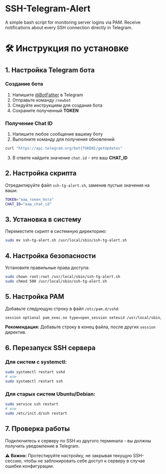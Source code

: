 # SSH-Telegram-Alert
A simple bash script for monitoring server logins via PAM. Receive notifications about every SSH connection directly in Telegram.

# 🛠️ Инструкция по установке

## 1. Настройка Telegram бота

### Создание бота

1. Напишите [@BotFather](https://t.me/BotFather) в Telegram
2. Отправьте команду `/newbot`
3. Следуйте инструкциям для создания бота
4. Сохраните полученный **TOKEN**

### Получение Chat ID

1. Напишите любое сообщение вашему боту
2. Выполните команду для получения обновлений:
```bash
curl "https://api.telegram.org/bot{TOKEN}/getUpdates"
```

3. В ответе найдите значение `chat.id` - это ваш **CHAT_ID**

## 2. Настройка скрипта

Отредактируйте файл `ssh-tg-alert.sh`, заменив пустые значения на ваши:

```bash
TOKEN="ваш_токен_бота"
CHAT_ID="ваш_chat_id"
```


## 3. Установка в систему

Переместите скрипт в системную директорию:

```bash
sudo mv ssh-tg-alert.sh /usr/local/sbin/ssh-tg-alert.sh
```


## 4. Настройка безопасности

Установите правильные права доступа:

```bash
sudo chown root:root /usr/local/sbin/ssh-tg-alert.sh
sudo chmod 500 /usr/local/sbin/ssh-tg-alert.sh
```


## 5. Настройка PAM

Добавьте следующую строку в файл `/etc/pam.d/sshd`:

```bash
session optional pam_exec.so type=open_session seteuid /usr/local/sbin/ssh-tg-alert.sh
```

**Рекомендация:** Добавьте строку в конец файла, после других `session` директив.

## 6. Перезапуск SSH сервера

### Для систем с systemctl:

```bash
sudo systemctl restart sshd
# или
sudo systemctl restart ssh
```


### Для старых систем Ubuntu/Debian:

```bash
sudo service ssh restart
# или
sudo /etc/init.d/ssh restart
```


## 7. Проверка работы

Подключитесь к серверу по SSH из другого терминала - вы должны получить уведомление в Telegram.

⚠️ **Важно:** Протестируйте настройку, не закрывая текущую SSH-сессию, чтобы не заблокировать себе доступ к серверу в случае ошибки конфигурации.
